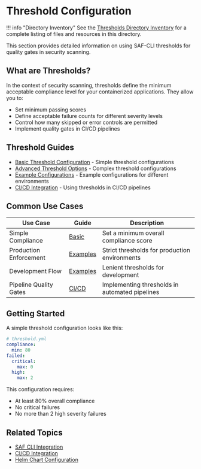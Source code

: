 # Threshold Configuration

!!! info "Directory Inventory"
    See the [Thresholds Directory Inventory](inventory.md) for a complete listing of files and resources in this directory.

This section provides detailed information on using SAF-CLI thresholds for quality gates in security scanning.

## What are Thresholds?

In the context of security scanning, thresholds define the minimum acceptable compliance level for your containerized applications. They allow you to:

- Set minimum passing scores
- Define acceptable failure counts for different severity levels
- Control how many skipped or error controls are permitted
- Implement quality gates in CI/CD pipelines

## Threshold Guides

- [Basic Threshold Configuration](basic.md) - Simple threshold configurations
- [Advanced Threshold Options](advanced.md) - Complex threshold configurations
- [Example Configurations](examples.md) - Example configurations for different environments
- [CI/CD Integration](cicd.md) - Using thresholds in CI/CD pipelines

## Common Use Cases

| Use Case | Guide | Description |
|----------|-------|-------------|
| Simple Compliance | [Basic](basic.md#compliance-score) | Set a minimum overall compliance score |
| Production Enforcement | [Examples](examples.md#production-environment) | Strict thresholds for production environments |
| Development Flow | [Examples](examples.md#development-environment) | Lenient thresholds for development |
| Pipeline Quality Gates | [CI/CD](cicd.md) | Implementing thresholds in automated pipelines |

## Getting Started

A simple threshold configuration looks like this:

```yaml
# threshold.yml
compliance:
  min: 80
failed:
  critical:
    max: 0
  high:
    max: 2
```

This configuration requires:
- At least 80% overall compliance
- No critical failures
- No more than 2 high severity failures

## Related Topics

- [SAF CLI Integration](../integration/saf-cli.md)
- [CI/CD Integration](../../integration/index.md)
- [Helm Chart Configuration](../../helm-charts/usage/configuration.md)